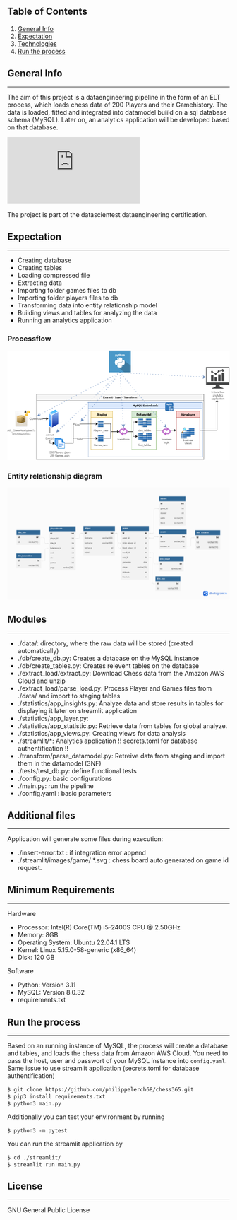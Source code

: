 ## Table of Contents
1. [General Info](#general-info)
2. [Expectation](#Expectation)
3. [Technologies](#technologies)
4. [Run the process](#Run-the-process)

## General Info
***
The aim of this project is a dataengineering pipeline in the form of an ELT process, which loads chess data of 200 Players and their Gamehistory. The data is loaded, fitted and integrated into datamodel buiild on a sql database schema (MySQL). Later on, an analytics application will be developed based on that database.

![Chess data](https://analyticsengineeringprojects.s3.eu-west-1.amazonaws.com/AE_ChessAnalytics.7z)

The project is part of the datascientest dataengineering certification.

## Expectation
***
* Creating database
* Creating tables
* Loading compressed file
* Extracting data
* Importing folder games files to db
* Importing folder players files to db
* Transforming data into entity relationship model
* Building views and tables for analyzing the data
* Running an analytics application

### Processflow
![Processflow](https://github.com/philippelerch68/chess365/blob/49ecc8eec75c46d0f2c7ceda8f43931699fe7e7c/db/elt_processflow.png)

### Entity relationship diagram
![ERD](https://github.com/philippelerch68/chess365/blob/49ecc8eec75c46d0f2c7ceda8f43931699fe7e7c/db/erd_chessdb.png)

## Modules
***
* ./data/: directory, where the raw data will be stored (created automatically)
* ./db/create_db.py: Creates a database on the MySQL instance
* ./db/create_tables.py: Creates relevent tables on the database
* ./extract_load/extract.py: Download Chess data from the Amazon AWS Cloud and unzip
* ./extract_load/parse_load.py: Process Player and Games files from ./data/ and import to staging tables
* ./statistics/app_insights.py: Analyze data and store results in tables for displaying it later on streamlit application
* ./statistics/app_layer.py:
* ./statistics/app_statistic.py: Retrieve data from tables for global analyze.
* ./statistics/app_views.py: Creating views for data analysis
* ./streamlit/*: Analytics application !! secrets.toml for database authentification !!
* ./transform/parse_datamodel.py: Retreive data from staging and import them in the datamodel (3NF)
* ./tests/test_db.py: define functional tests
* ./config.py: basic configurations
* ./main.py: run the pipeline
* ./config.yaml : basic parameters

## Additional files
***
Application will generate some files during execution:
* ./insert-error.txt : if integration error append
* ./streamlit/images/game/ *.svg : chess board auto generated on game id request.

## Minimum Requirements
***
Hardware
* Processor: Intel(R) Core(TM) i5-2400S CPU @ 2.50GHz
* Memory: 8GB 
* Operating System: Ubuntu 22.04.1 LTS
* Kernel: Linux 5.15.0-58-generic (x86_64)
* Disk: 120 GB

Software
* Python: Version 3.11 
* MySQL: Version 8.0.32
* requirements.txt

## Run the process
***
Based on an running instance of MySQL, the process will create a database and tables, and loads the chess data from Amazon AWS Cloud. You need to pass the host, user and passwort of your MySQL instance into `config.yaml`. Same issue to use streamlit application (secrets.toml for database authentification)
```
$ git clone https://github.com/philippelerch68/chess365.git
$ pip3 install requirements.txt
$ python3 main.py
```
Additionally you can test your environment by running
```
$ python3 -m pytest
```
You can run the streamlit application by
```
$ cd ./streamlit/
$ streamlit run main.py
```

## License
***
GNU General Public License
